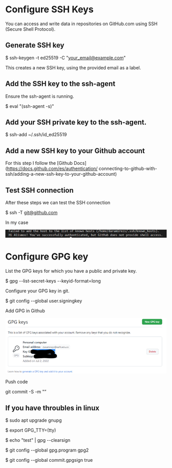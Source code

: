 # Configure SSH Keys

You can access and write data in repositories on GitHub.com using SSH (Secure Shell Protocol).

## Generate SSH key 

$ ssh-keygen -t ed25519 -C "your_email@example.com"

This creates a new SSH key, using the provided email as a label.

## Add the SSH key to the ssh-agent

Ensure the ssh-agent is running. 

$ eval "(ssh-agent -s)"

## Add your SSH private key to the ssh-agent. 

$ ssh-add ~/.ssh/id_ed25519

## Add a new SSH key to your Github account

For this step I follow the [Github Docs](https://docs.github.com/es/authentication/
connecting-to-github-with-ssh/adding-a-new-ssh-key-to-your-github-account) 

## Test SSH connection

After these steps we can test the SSH connection 

$ ssh -T git@github.com

In my case

![image](assets/images/ssh_connection.png)

# Configure GPG key

List the GPG keys for which you have a public and private key.

$ gpg --list-secret-keys --keyid-format=long  

Configure your GPG key in git.

$ git config --global user.signingkey <key> 

Add GPG in Github 

![image](assets/images/Github_GPG.png)

Push code

git commit -S -m "<text>” 

## If you have throubles in linux 

$ sudo apt upgrade gnupg 

$ export GPG_TTY=(tty) 

$ echo "test" | gpg --clearsign 

$ git config --global gpg.program gpg2 

$ git config --global commit.gpgsign true

